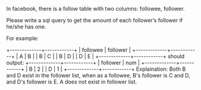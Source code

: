 In facebook, there is a follow table with two columns: followee, follower.

Please write a sql query to get the amount of each follower’s follower if he/she has one.

For example:

+-------------+------------+
| followee    | follower   |
+-------------+------------+
|     A       |     B      |
|     B       |     C      |
|     B       |     D      |
|     D       |     E      |
+-------------+------------+
should output:
+-------------+------------+
| follower    | num        |
+-------------+------------+
|     B       |  2         |
|     D       |  1         |
+-------------+------------+
Explaination:
Both B and D exist in the follower list, when as a followee, B's follower is C and D, and D's follower is E. A does not exist in follower list.